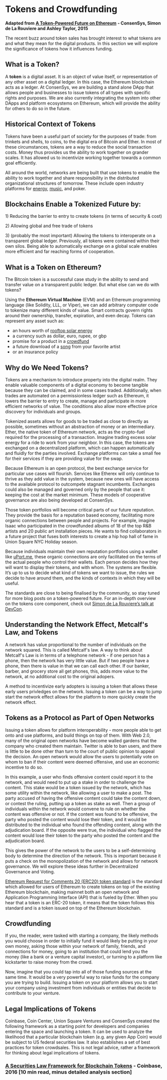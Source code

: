 # Tokens and Crowdfunding

**Adapted from** [**A Token-Powered Future on Ethereum**](https://medium.com/@ConsenSys/tokens-on-ethereum-e9e61dac9b4e) **- ConsenSys, Simon de La Rouviere and Ashley Taylor, 2015**

The recent buzz around token sales has brought interest to what tokens are and what they mean for the digital products. In this section we will explore the significance of tokens how it influences funding.

## **What is a Token?**

A **token** is a digital asset. It is an object of value itself, or representation of any other asset on a digital ledger. In this case, the Ethereum blockchain acts as a ledger. At ConsenSys, we are building a stand alone DApp that allows people and businesses to issue tokens of all types with specific rights and purposes. We are also currently integrating the system into other DApps and platform ecosystems on Ethereum, which will provide the ability for others to do so in the future.

## **Historical Context of Tokens**

Tokens have been a useful part of society for the purposes of trade: from trinkets and shells, to coins, to the digital era of Bitcoin and Ether. In most of these circumstances, tokens are a way to reduce the social transaction costs. Money thus provides us the ability to work together on grander scales. It has allowed us to incentivize working together towards a common goal efficiently.

All around the world, networks are being built that use tokens to enable the ability to work together and share responsibility in the distributed organizational structures of tomorrow. These include open industry platforms for [energy](https://www.linkedin.com/pulse/ethereum-enabled-community-energy-market-sharing-economy-john-lilic-6071756565017305088?trk=pulse_spock-articles), [music](http://ujomusic.com/), and poker.

## **Blockchains Enable a Tokenized Future by:** 

1\) Reducing the barrier to entry to create tokens \(in terms of security & cost\)

2\) Allowing global and free trade of tokens

3\) \(probably the most important\) Allowing the tokens to interoperate on a transparent global ledger. Previously, all tokens were contained within their own silos. Being able to automatically exchange on a global scale enables more efficient and far reaching forms of cooperation.

## **What is a Token on Ethereum?**

The Bitcoin token is a successful case study in the ability to send and transfer value on a transparent public ledger. But what else can we do with tokens?

Using the **Ethereum Virtual Machine** \(EVM\) and an Ethereum programming language \(like Solidity, LLL, or Viper\), we can add arbitrary computer code to tokenize many different kinds of value. Smart contracts govern rights around their ownership, transfer, expiration, and even decay. Tokens can represent any asset such as:

* an hours worth of [rooftop solar energy](https://www.linkedin.com/pulse/ethereum-enabled-community-energy-market-sharing-economy-john-lilic)
* a currency such as dollar, euro, rupee, or gbp
* promise for a product in a [crowdfund](http://weifund.io/)
* a future download of a [song](http://ujomusic.com/) from your favorite artist
* or an insurance policy

## **Why do We Need Tokens?**

Tokens are a mechanism to introduce property into the digital realm. They enable valuable components of a digital economy to become tangible because they can be claimed, and in some cases traded. Additionally, when trades are automated on a permissionless ledger such as Ethereum, it lowers the barrier to entry to create, manage and participate in more efficient networks of value. The conditions also allow more effective price discovery for individuals and groups.

Tokenized assets allows for goods to be traded as close to directly as possible, sometimes without an abstraction of money or an intermediary. Ether, the native token of Ethereum network, acts as the crypto-fuel required for the processing of a transaction. Imagine trading excess solar energy for a ride to work from your neighbor. In this case, the tokens are exchanged on a decentralized platform, which can happen automatically and fluidly for the parties involved. Exchange platforms can take a small fee for their services if they are providing value for the swap.

Because Ethereum is an open protocol, the best exchange service for particular use cases will flourish. Services like Etherex will only continue to thrive as they add value in the system, because new ones will have access to the available protocol to outcompete stagnant incumbents. Exchanges could also be managed and governed only by the people that use it: keeping the cost at the market minimum. These models of cooperative governance are also being developed at ConsenSys.

Those token portfolios will become critical parts of our future reputation. They provide the basis for a reputation based economy, facilitating more organic connections between people and projects. For example, imagine Isaac who participated in the crowdfunded albums of 18 of the top R&B artists and 20 public art installation pieces. He wants to find collaborators in a future project that fuses both interests to create a hip hop hall of fame in Union Square NYC Holiday season.

Because individuals maintain their own reputation portfolios using a wallet like [uPort.me](https://www.uport.me/), these organic connections are only facilitated on the terms of the actual people who control their wallets. Each person decides how they will want to display their tokens, and with whom. The systems are flexible. It’s up to us to decide what kind of tokens we want to issue, the rules we decide to have around them, and the kinds of contexts in which they will be useful.

The standards are close to being finalised by the community, so stay tuned for more blog posts on a token-powered future. For an in-depth overview on the tokens core component, check out [Simon de La Rouviere’s talk at DevCon](https://www.youtube.com/watch?v=kE5oGw8oKsY).

## **Understanding the Network Effect, Metcalf's Law, and Tokens**

A network has value proportional to the number of individuals on the network squared. This is called Metcalf's law. A way to think about Metcalf's Law is in terms of a telephone network - if one person has a phone, then the network has very little value. But if two people have a phone, then there is value in that we can call each other. If our banker, barber, and grocery store all get phones, this, adds more value to the network, at no additional cost to the original adopers.

A method to incentivize early adopters is issuing a token that allows these early users privledges on the network. Issuing a token can be a way to jump start the network effect allows for the platform to more quickly create the network effect.

## **Tokens as a Protocol as Part of Open Networks**

Issuing a token allows for platform interoperability - more people able to get onto and use platforms, and build things on top of them. With Web 2.0, many of the original open networks have become walled gardens that the company who created them maintain. Twitter is able to ban users, and there is little to be done other than turn to the court of public opinion to appeal the decision. An open network would allow the users to potentially vote on whom to ban if their content were deemed offensive, and use an economic incentive to do so.

In this example, a user who finds offensive content could report it to the network, and would need to put up a stake in order to challenge the content. This stake would be a token issued by the network, which has some utility within the network, like allowing a user to make a post. The party accused of having the offensive content could take the content down, or contest the ruling, putting up a token as stake as well. Then a group of individuals within the network would convene to rule on whether the content was offensive or not. If the content was found to be offensive, the party who posted the content would lose their token, and it would be distributed to the individual who found the offending content, along with the adjudication board. If the opposite were true, the individual who flagged the content would lose their token to the party who posted the content and the adjudication board.

This gives the power of the network to the users to be a self-determining body to determine the direction of the network. This is important because it puts a check on the monopolization of the network and allows for network governance. We will explore these ideas further in Decentralized Governance and Voting.

[Ethereum Request for Comments 20 \(ERC20\) token standard](https://github.com/ethereum/EIPs/blob/master/EIPS/eip-20.md) is the standard which allowed for users of Ethereum to create tokens on top of the existing Ethereum blockchain, making mainnet both an open network and Application Programming Interface \(API\) that is fueled by Ether. When you hear that a token is an ERC-20 token, it means that the token follows this standard and is a token issued on top of the Ethereum blockchain.

## Crowdfunding

If you, the reader, were tasked with starting a company, the likely methods you would choose in order to initially fund it would likely be putting in your own money, asking those within your network of family, friends, and connections for money, going to an institution that could lend you the money \(like a bank or a venture capital investor\), or turning to a platform like kickstarter to raise money from the crowd.

Now, imagine that you could tap into all of those funding sources at the same time. It would be a very powerful way to raise funds for the company you are trying to build. Issuing a token on your platform allows you to start your company using investment from individuals or entities that decide to contribute to your venture.

## Legal Implications of Tokens

Coinbase, Coin Center, Union Square Ventures and ConsenSys created the following framework as a starting point for developers and companies entering the space and launching a token. It can be used to analyze the likelihood that a particular blockchain token \(e.g. any given App Coin\) would be subject to US federal securities law. It also establishes a set of best practices for token crowdsales. This is not legal advice, rather a framework for thinking about legal implications of tokens.

### [**A Securities Law Framework for Blockchain Tokens**](https://www.coinbase.com/legal/securities-law-framework.pdf) - Coinbase, 2016 \[10 min read, minus detailed analysis section\]

